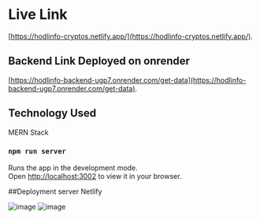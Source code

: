 # Live Link

[https://hodlinfo-cryptos.netlify.app/](https://hodlinfo-cryptos.netlify.app/).

## Backend Link Deployed on onrender
[https://hodlinfo-backend-ugp7.onrender.com/get-data](https://hodlinfo-backend-ugp7.onrender.com/get-data).

## Technology Used 

MERN Stack

### `npm run server`

Runs the app in the development mode.\
Open [http://localhost:3002](http://localhost:3002) to view it in your browser.

##Deployment server 
Netlify

![image](https://github.com/HarshTripathih/Hodlinfo_Frontend/assets/78653464/2f58b3c3-595b-448a-9f5e-dbd0d1043fb4)
![image](https://github.com/HarshTripathih/Hodlinfo_Frontend/assets/78653464/eb841a07-07bf-48c8-9719-3f05c8c70a90)

